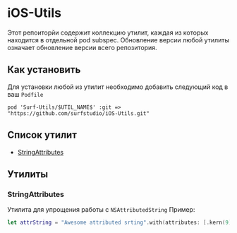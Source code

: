 # iOS-Utils

Этот репоиторйи содержит коллекцию утилит, каждая из которых находится в отдельной pod subspec. 
Обновление версии любой утилиты означает обновление версии всего репозитория.

## Как установить

Для установки любой из утилит необходимо добавить следующий код в ваш `Podfile`

`pod 'Surf-Utils/$UTIL_NAME$' :git => "https://github.com/surfstudio/iOS-Utils.git"`

## Список утилит

- [StringAttributes](#stringattributes)


## Утилиты

### StringAttributes

Утилита для упрощения работы с `NSAttributedString`
Пример:
```Swift
let attrString = "Awesome attributed srting".with(attributes: [.kern(9), lineHeight(20)])
```
